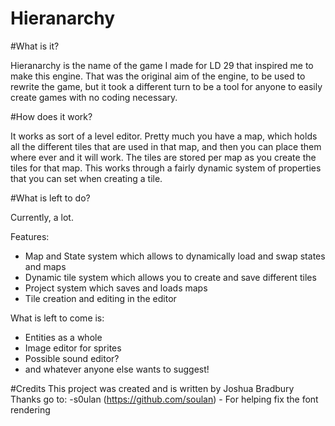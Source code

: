# Hieranarchy

#What is it?

Hieranarchy is the name of the game I made for LD 29 that inspired me to make this engine. That was the original aim of the engine, to be used to rewrite the game, but it took a different turn to be a tool for anyone to easily create games with no coding necessary.

#How does it work?

It works as sort of a level editor. Pretty much you have a map, which holds all the different tiles that are used in that map, and then you can place them where ever and it will work. The tiles are stored per map as you create the tiles for that map. This works through a fairly dynamic system of properties that you can set when creating a tile.

#What is left to do?

Currently, a lot.

Features:
- Map and State system which allows to dynamically load and swap states and maps
- Dynamic tile system which allows you to create and save different tiles
- Project system which saves and loads maps
- Tile creation and editing in the editor

What is left to come is:
- Entities as a whole
- Image editor for sprites
- Possible sound editor?
- and whatever anyone else wants to suggest!

#Credits
This project was created and is written by Joshua Bradbury
Thanks go to:
-s0ulan (https://github.com/soulan) - For helping fix the font rendering
